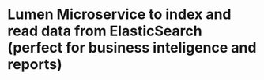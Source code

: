 # Lumen Microservice to index and read data from ElasticSearch (perfect for business inteligence and reports)